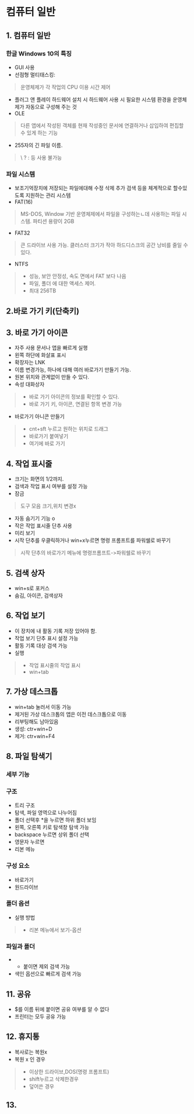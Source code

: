 # 컴퓨터 일반

## 1. 컴퓨터 일반

### 한글 Windows 10의 특징

* GUI 사용
* 선점형 멀티태스킹:
> 운영체제가 각 작업의 CPU 이용 시간 제어
* 플러그 앤 플레이 하드웨어 설치 시 하드웨어 사용 시 필요한 시스템 환경을 운영체제가 자동으로 구성해 주는 것
* OLE
> 다른 앱에서 작성된 객체를 현재 작성중인 문서에 연결하거나 삽입하여 편집할 수 있게 하는 기능
* 255자의 긴 파일 이름.
> \ ? : 등 사용 불가능

### 파일 시스템

* 보조기억장치에 저장되는 파일에대해 수정 삭제 추가 검색 등을 체계적으로 할수있도록 지원하는 관리 시스템
* FAT(16)
> MS-DOS, Window 기반 운영체제에서 파일을 구성하는ㄴ데 사용하는 파일 시스템. 파티션 용량이 2GB
* FAT32
>큰 드라이브 사용 가능. 클러스터 크기가 작아 하드디스크의 공간 낭비를 줄일 수 있다.
* NTFS
> - 성능, 보안 안정성, 속도 면에서 FAT 보다 나음
> - 파일, 폴더 에 대한 액세스 제어.
> - 최대 256TB

## 2.바로 가기 키(단축키)

## 3. 바로 가기 아이콘
* 자주 사용 문서나 앱을 빠르게 실행
* 왼쪽 하단에 화살표 표시
* 확장자는 LNK
* 이름 변경가능, 하나에 대해 여러 바로가기 만들기 가능.
* 원본 위치와 관계없이 만들 수 있다.
* 속성 대화상자
> - 바로 가기 아이콘의 정보를 확인할 수 있다.
> - 바로 가기 키, 아이콘, 연결된 항목 변경 가능
* 바로가기 아니콘 만들기
> - cnt+sft 누르고 원하는 위치로 드래그
> - 바로가기 붙여넣기
> - 여기에 바로 가기

## 4. 작업 표시줄
* 크기는 화면의 1/2까지.
* 검색과 작업 표시 여부를 설정 가능
* 잠금
> 도구 모음 크기,위치 변경x
* 자동 숨기기 기능 o
* 작은 작업 표시줄 단추 사용
* 미리 보기
* 시작 단추를 우클릭하거나 win+x누르면 명령 프롬프트를 파워쉘로 바꾸기
> 시작 단추의 바로가기 메뉴에 명령프롬프트->파워쉘로 바꾸기

## 5. 검색 상자
* win+s로 포커스
* 숨김, 아이콘, 검색상자

## 6. 작업 보기
* 이 장치에 내 활동 기록 저장 있어야 함.
* 작업 보기 단추 표시 설정 가능
* 활동 기록 대상 검색 가능
* 실행
>- 작업 표시줄의 작업 표시
>- win+tab

## 7. 가상 데스크톱
* win+tab 눌러서 이동 가능
* 제거된 가상 데스크톱의 앱은 이전 데스크톱으로 이동
* 리부팅해도 남아있음
* 생성: ctr+win+D
* 제거: ctr+win+F4

## 8. 파일 탐색기

### 세부 기능
### 구조
* 트리 구조
* 탐색, 파일 영역으로 나누어짐
* 폴더 선택후 *을 누르면 하위 폴더 보임
* 왼쪽, 오른쪽 키로 탐색창 탐색 가능
* backspace 누르면 상위 폴더 선택
* 영문자 누르면
* 리본 메뉴

### 구성 요소
* 바로가기
* 원드라이브

### 폴더 옵션
* 실행 방법
> - 리본 메뉴에서 보기-옵션

### 파일과 폴더
* - 붙이면 제외 검색 가능
* 색인 옵션으로 빠르게 검색 가능

## 11. 공유
* $를 이름 뒤에 붙이면 공유 여부를 알 수 없다
* 프린터는 모두 공유 가능

## 12. 휴지통
* 복사로는 복원x
* 복원 x 인 경우
>- 이상한 드라이브,DOS(명령 프롬프트)
>- shift누르고 삭제한경우
>- 덮어쓴 경우

## 13.